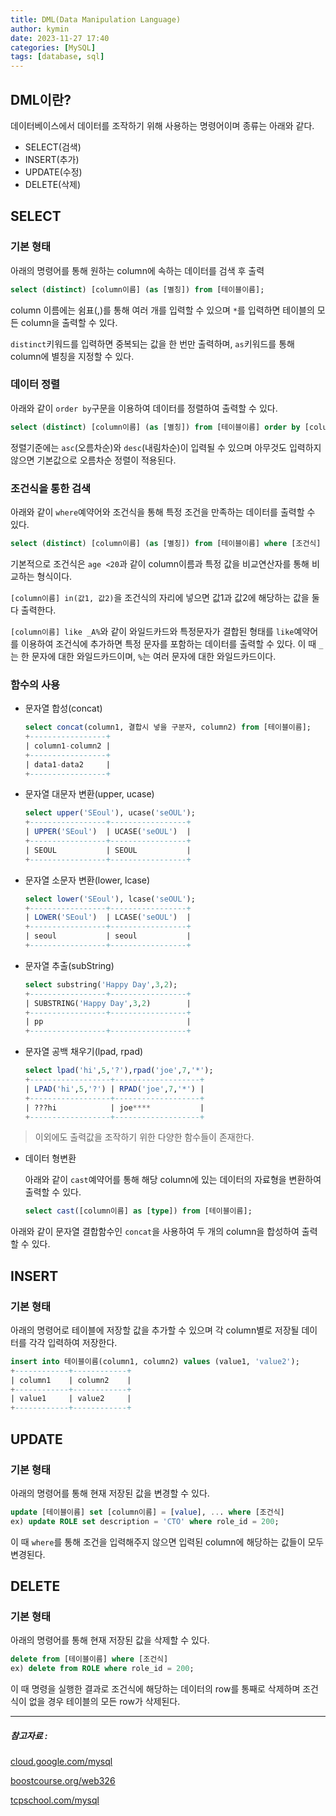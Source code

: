 ```yaml
---
title: DML(Data Manipulation Language)
author: kymin
date: 2023-11-27 17:40
categories: [MySQL]
tags: [database, sql]
---
```


## DML이란?

데이터베이스에서 데이터를 조작하기 위해 사용하는 명령어이며 종류는 아래와 같다.

- SELECT(검색)
- INSERT(추가)
- UPDATE(수정)
- DELETE(삭제)

## SELECT

### 기본 형태

아래의 명령어를 통해 원하는 column에 속하는 데이터를 검색 후 출력

```sql
select (distinct) [column이름] (as [별칭]) from [테이블이름];
```

column 이름에는 쉼표(,)를 통해 여러 개를 입력할 수 있으며 `*`를 입력하면 테이블의 모든 column을 출력할 수 있다.

`distinct`키워드를 입력하면 중복되는 값을 한 번만 출력하며, `as`키워드를 통해 column에 별칭을 지정할 수 있다.

### 데이터 정렬

아래와 같이 `order by`구문을 이용하여 데이터를 정렬하여 출력할 수 있다.

```sql
select (distinct) [column이름] (as [별칭]) from [테이블이름] order by [column이름 또는 별칭] [정렬기준];
```

정렬기준에는 `asc`(오름차순)와 `desc`(내림차순)이 입력될 수 있으며 아무것도 입력하지 않으면 기본값으로 오름차순 정렬이 적용된다.

### 조건식을 통한 검색

아래와 같이 `where`예약어와 조건식을 통해 특정 조건을 만족하는 데이터를 출력할 수 있다.

```sql
select (distinct) [column이름] (as [별칭]) from [테이블이름] where [조건식] order by [column이름 또는 별칭] [정렬기준];
```

기본적으로 조건식은 `age <20`과 같이 column이름과 특정 값을 비교연산자를 통해 비교하는 형식이다.

`[column이름] in(값1, 값2)`을 조건식의 자리에 넣으면 값1과 값2에 해당하는 값을 둘 다 출력한다.

`[column이름] like _A%`와 같이 와일드카드와 특정문자가 결합된 형태를 `like`예약어를 이용하여 조건식에 추가하면 특정 문자를 포함하는 데이터를 출력할 수 있다. 이 때 `_`는 한 문자에 대한 와일드카드이며, `%`는 여러 문자에 대한 와일드카드이다.

### 함수의 사용

- 문자열 합성(concat)

  ```sql
  select concat(column1, 결합시 넣을 구분자, column2) from [테이블이름];
  +-----------------+
  | column1-column2 |
  +-----------------+
  | data1-data2     |
  +-----------------+
  ```

- 문자열 대문자 변환(upper, ucase)

  ```sql
  select upper('SEoul'), ucase('seOUL');
  +-----------------+-----------------+
  | UPPER('SEoul')  | UCASE('seOUL')  |
  +-----------------+-----------------+
  | SEOUL           | SEOUL           |
  +-----------------+-----------------+
  ```

- 문자열 소문자 변환(lower, lcase)

  ```sql
  select lower('SEoul'), lcase('seOUL');
  +-----------------+-----------------+
  | LOWER('SEoul')  | LCASE('seOUL')  |
  +-----------------+-----------------+
  | seoul           | seoul           |
  +-----------------+-----------------+
  ```

- 문자열 추출(subString)

  ```sql
  select substring('Happy Day',3,2);
  +-----------------+-----------------+
  | SUBSTRING('Happy Day',3,2)        |
  +-----------------+-----------------+
  | pp                                |
  +-----------------+-----------------+
  ```

- 문자열 공백 채우기(lpad, rpad)

  ```sql
  select lpad('hi',5,'?'),rpad('joe',7,'*');
  +------------------+-------------------+
  | LPAD('hi',5,'?') | RPAD('joe',7,'*') |
  +------------------+-------------------+
  | ???hi            | joe****           |
  +------------------+-------------------+
  ```

> 이외에도 출력값을 조작하기 위한 다양한 함수들이 존재한다.

- 데이터 형변환

  아래와 같이 `cast`예약어를 통해 해당 column에 있는 데이터의 자료형을 변환하여 출력할 수 있다.

  ```sql
  select cast([column이름] as [type]) from [테이블이름];
  ```

아래와 같이 문자열 결합함수인 `concat`을 사용하여 두 개의 column을 합성하여 출력할 수 있다.

## INSERT

### 기본 형태

아래의 명령어로 테이블에 저장할 값을 추가할 수 있으며 각 column별로 저장될 데이터를 각각 입력하여 저장한다.

```sql
insert into 테이블이름(column1, column2) values (value1, 'value2');
+------------+------------+
| column1    | column2    |
+------------+------------+
| value1     | value2     |
+------------+------------+
```

## UPDATE

### 기본 형태

아래의 명령어를 통해 현재 저장된 값을 변경할 수 있다.

```sql
update [테이블이름] set [column이름] = [value], ... where [조건식]
ex) update ROLE set description = 'CTO' where role_id = 200;
```

이 때 `where`를 통해 조건을 입력해주지 않으면 입력된 column에 해당하는 값들이 모두 변경된다.

## DELETE

### 기본 형태

아래의 명령어를 통해 현재 저장된 값을 삭제할 수 있다.

```sql
delete from [테이블이름] where [조건식]
ex) delete from ROLE where role_id = 200;
```

이 때 명령을 실행한 결과로 조건식에 해당하는 데이터의 row를 통째로 삭제하며 조건식이 없을 경우 테이블의 모든 row가 삭제된다.

-----

##### 참고자료 : 

[cloud.google.com/mysql](https://cloud.google.com/mysql?hl=ko)

[boostcourse.org/web326](https://www.boostcourse.org/web326/)

[tcpschool.com/mysql](https://tcpschool.com/mysql)
